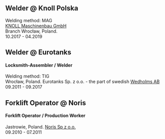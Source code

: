 ## Welder @ Knoll Polska
Welding method: MAG <br />
[KNOLL Maschinenbau GmbH](https://www.knoll-mb.de/en/) <br />
Branch Wrocław, Poland.<br />
10.2017 - 04.2019


## Welder @ Eurotanks
#### Locksmith-Assembler / Welder
Welding method: TIG <br/>
Wrocław, Poland. Eurotanks Sp. z o.o. - the part of swedish [Wedholms AB](https://wedholms.com/pl/)<br/>
09.2011 - 09.2017


## Forklift Operator @ Noris
#### Forklift Operator / Production Worker
Jastrowie, Poland. [Noris Sp z o.o.](https://grzyby.com/) <br />
09.2010 - 07.2011
